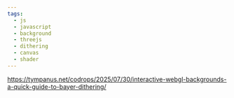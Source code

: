 ```yaml
---
tags:
  - js
  - javascript
  - background
  - threejs
  - dithering
  - canvas
  - shader
---
```

https://tympanus.net/codrops/2025/07/30/interactive-webgl-backgrounds-a-quick-guide-to-bayer-dithering/